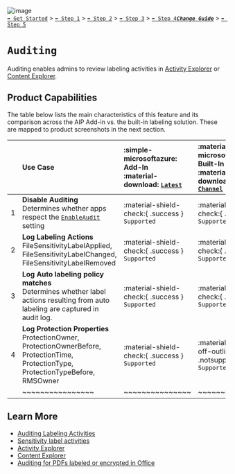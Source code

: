 ![image](https://user-images.githubusercontent.com/43501191/195164735-920ec45a-cd2c-41a1-9d22-6a557ca9ddc3.png)<br>
[`➡️ Get Started`](../../GetStarted.md) > [`➡️ Step 1`](../../AIP2MIPStep1.md) > [`➡️ Step 2`](../../AIP2MIPStep2.md) > [`➡️ Step 3`](../../AIP2MIPStep3.md) > [`➡️ Step 4`](../../AIP2MIPStep4.md)[***`Change Guide`***](../../CompareAIP2MIP.md) > [`➡️ Step 5`](../../AIP2MIPStep5.md)


# `Auditing` 

Auditing enables admins to review labeling activities in [Activity Explorer](https://learn.microsoft.com/en-us/microsoft-365/compliance/data-classification-activity-explorer) or [Content Explorer](https://learn.microsoft.com/en-us/microsoft-365/compliance/data-classification-content-explorer).


## Product Capabilities
The table below lists the main characteristics of this feature and its comparison across the AIP Add-in vs. the built-in labeling solution. These are mapped to product screenshots in the next section. 

|  | Use Case  | :simple-microsoftazure: Add-In<br>:material-download: [`Latest`](https://learn.microsoft.com/en-us/azure/information-protection/rms-client/unifiedlabelingclient-version-release-history)| :material-microsoft-office: Built-In<br>:material-cloud-download: [`Current Channel`](https://learn.microsoft.com/en-us/microsoft-365/compliance/sensitivity-labels-office-apps#support-for-sensitivity-label-capabilities-in-apps) | :material-microsoft-office: Built-In<br>:material-calendar-clock: `Coming Soon` |
| :---: | :---- | :---- | :---- | :---- |
| 1 | **Disable Auditing** <br>Determines whether apps respect the [`EnableAudit`](https://learn.microsoft.com/en-us/powershell/module/exchange/set-labelpolicy?view=exchange-ps#-advancedsettings) setting  | :material-shield-check:{ .success } `Supported` |  :material-shield-check:{ .success } `Supported` ||
| 2 | **Log Labeling Actions** <br>FileSensitivityLabelApplied, FileSensitivityLabelChanged, FileSensitivityLabelRemoved  | :material-shield-check:{ .success } `Supported` |  :material-shield-check:{ .success } `Supported` ||
| 3 | **Log Auto labeling policy matches** <br>Determines whether label actions resulting from auto labeling are captured in audit log.  | :material-shield-check:{ .success } `Supported` |  :material-shield-check:{ .success } `Supported` ||
| 4 | **Log Protection Properties** <br>ProtectionOwner, ProtectionOwnerBefore, ProtectionTime, ProtectionType, ProtectionTypeBefore, RMSOwner  | :material-shield-check:{ .success } `Supported` |  :material-shield-off-outline:{ .notsupported } `Not Supported` | :material-calendar-star:{ .preview } `In Preview` |
|  | ~~~~~~~~~~~~~~~~ | ~~~~~~~~~~~~~~~ | ~~~~~~~~~~~~~~~ | ~~~~~~~~~~~~~~~ |


## Learn More

- [Auditing Labeling Activities](https://learn.microsoft.com/en-us/microsoft-365/compliance/sensitivity-labels-office-apps#auditing-labeling-activities)
- [Sensitivity label activities](https://learn.microsoft.com/en-us/microsoft-365/compliance/search-the-audit-log-in-security-and-compliance#sensitivity-label-activities)
- [Activity Explorer](https://learn.microsoft.com/en-us/microsoft-365/compliance/data-classification-activity-explorer)
- [Content Explorer](https://learn.microsoft.com/en-us/microsoft-365/compliance/data-classification-content-explorer)
- [Auditing for PDFs labeled or encrypted in Office](https://learn.microsoft.com/en-us/microsoft-365/compliance/sensitivity-labels-office-apps?view=o365-worldwide#pdf-support)

